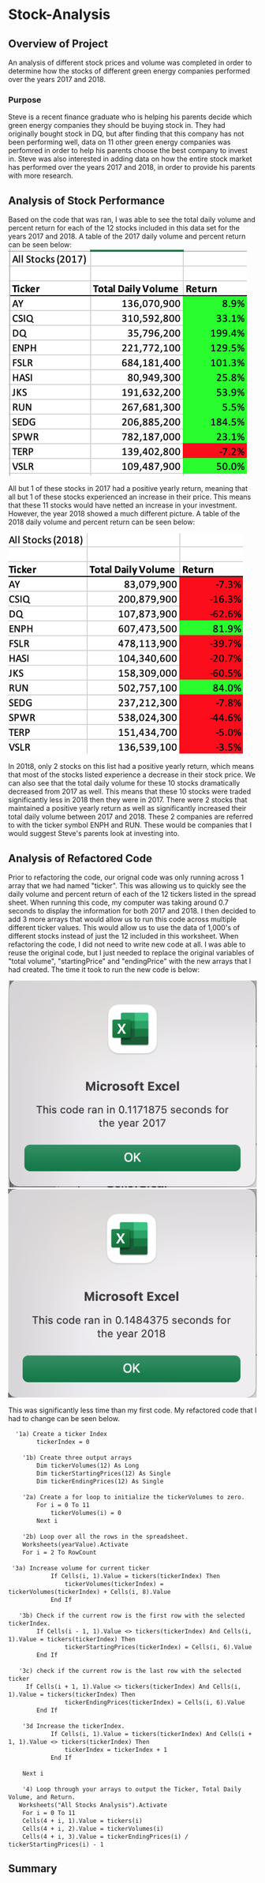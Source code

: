 # Stock-Analysis
## Overview of Project
  An analysis of different stock prices and volume was completed in order to determine how the stocks of different green energy companies performed over the years 2017 and 2018.
### Purpose
  Steve is a recent finance graduate who is helping his parents decide which green energy companies they should be buying stock in. They had originally bought stock in DQ, but after finding that this company has not been performing well, data on 11 other green energy companies was perfomred in order to help his parents choose the best company to invest in. Steve was also interested in adding data on how the entire stock market has performed over the years 2017 and 2018, in order to provide his parents with more research. 
## Analysis of Stock Performance
  Based on the code that was ran, I was able to see the total daily volume and percent return for each of the 12 stocks included in this data set for the years 2017 and 2018. A table of the 2017 daily volume and percent return can be seen below:
  ![This is an image](https://github.com/dsilvaggio/Stock-Analysis/blob/4afa2d43b102bf801613e1974b7d5cd1b191d368/Resources/2017%20_data.png)
  
  All but 1 of these stocks in 2017 had a positive yearly return, meaning that all but 1 of these stocks experienced an increase in their price. This means that these 11 stocks would have netted an increase in your investment. 
  However, the year 2018 showed a much different picture. A table of the 2018 daily volume and percent return can be seen below:
  
![This is an image](https://github.com/dsilvaggio/Stock-Analysis/blob/e1da3a7919ebceecf866c633b42ad3b38a199cc9/Resources/2018_data.png)

  In 201t8, only 2 stocks on this list had a positive yearly return, which means that most of the stocks listed experience a decrease in their stock price. We can also see that the total daily volume for these 10 stocks dramatically decreased from 2017 as well. This means that these 10 stocks were traded significantly less in 2018 then they were in 2017.
   There were 2 stocks that maintained a positive yearly return as well as significantly increased their total daily volume between 2017 and 2018. These 2 companies are referred to with the ticker symbol ENPH and RUN. These would be companies that I would suggest Steve's parents look at investing into.  
## Analysis of Refactored Code
  Prior to refactoring the code, our orignal code was only running across 1 array that we had named "ticker". This was allowing us to quickly see the daily volume and percent return of each of the 12 tickers listed in the spread sheet. When running this code, my computer was taking around 0.7 seconds to display the information for both 2017 and 2018. I then decided to add 3 more arrays that would allow us to run this code across multiple different ticker values. This would allow us to use the data of 1,000's of different stocks instead of just the 12 included in this worksheet. When refactoring the code, I did not need to write new code at all. I was able to reuse the original code, but I just needed to replace the original variables of "total volume", "startingPrice" and "endingPrice" with the new arrays that I had created. The time it took to run the new code is below: 
  
 ![This is an image](Resources/2017_run_time.png)
 ![This is an image](https://github.com/dsilvaggio/Stock-Analysis/blob/53efd5cb433a5609de63c921a495cbed0e5a23f2/Resources/2018_run_time.png)
 
 This was significantly less time than my first code. My refactored code that I had to change can be seen below. 
 
```
  '1a) Create a ticker Index
        tickerIndex = 0

    '1b) Create three output arrays
        Dim tickerVolumes(12) As Long
        Dim tickerStartingPrices(12) As Single
        Dim tickerEndingPrices(12) As Single
    
    '2a) Create a for loop to initialize the tickerVolumes to zero.
        For i = 0 To 11
            tickerVolumes(i) = 0
        Next i
        
    '2b) Loop over all the rows in the spreadsheet.
    Worksheets(yearValue).Activate
    For i = 2 To RowCount

 '3a) Increase volume for current ticker
            If Cells(i, 1).Value = tickers(tickerIndex) Then
            	tickerVolumes(tickerIndex) = tickerVolumes(tickerIndex) + Cells(i, 8).Value
            End If

   '3b) Check if the current row is the first row with the selected tickerIndex.
        If Cells(i - 1, 1).Value <> tickers(tickerIndex) And Cells(i, 1).Value = tickers(tickerIndex) Then
                tickerStartingPrices(tickerIndex) = Cells(i, 6).Value 
        End If
        
   '3c) check if the current row is the last row with the selected ticker
	 If Cells(i + 1, 1).Value <> tickers(tickerIndex) And Cells(i, 1).Value = tickers(tickerIndex) Then
                tickerEndingPrices(tickerIndex) = Cells(i, 6).Value
        End If
            
    '3d Increase the tickerIndex.
            If Cells(i, 1).Value = tickers(tickerIndex) And Cells(i + 1, 1).Value <> tickers(tickerIndex) Then
                tickerIndex = tickerIndex + 1 
            End If
    
    Next i
    
    '4) Loop through your arrays to output the Ticker, Total Daily Volume, and Return.
   Worksheets("All Stocks Analysis").Activate
    For i = 0 To 11
    Cells(4 + i, 1).Value = tickers(i)
    Cells(4 + i, 2).Value = tickerVolumes(i)
    Cells(4 + i, 3).Value = tickerEndingPrices(i) / tickerStartingPrices(i) - 1
```

## Summary

